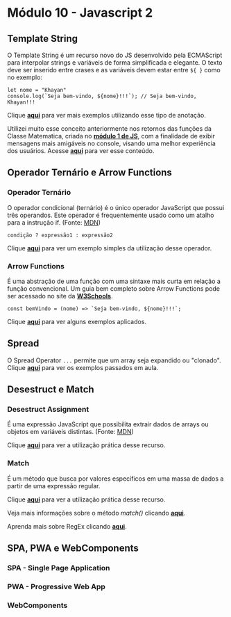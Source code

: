 # Módulo 10 - Javascript 2

## Template String

O Template String  é um recurso novo do JS desenvolvido pela ECMAScript para interpolar strings e variáveis de forma simplificada e elegante. O texto deve ser inserido entre crases e as variáveis devem estar entre `${ }` como no exemplo:

    let nome = "Khayan"
    console.log(`Seja bem-vindo, ${nome}!!!`); // Seja bem-vindo, Khayan!!!

Clique **[aqui](template-string.js)** para ver mais exemplos utilizando esse tipo de anotação.

Utilizei muito esse conceito anteriormente nos retornos das funções da Classe Matematica, criada no **[módulo 1 de JS](..\modulo-09-javascript-1)**, com a finalidade de exibir mensagens mais amigáveis no console, visando uma melhor experiência dos usuários. Acesse **[aqui](..\modulo-09-javascript-1\classe.js)** para ver esse conteúdo.


## Operador Ternário e Arrow Functions


### Operador Ternário

O operador condicional (ternário) é o único operador JavaScript que possui três operandos. Este operador é frequentemente usado como um atalho para a instrução if. (Fonte: [MDN](https://developer.mozilla.org/pt-BR/docs/Web/JavaScript/Reference/Operators/Operador_Condicional))

    condição ? expressão1 : expressão2

Clique **[aqui](ternario.js)** para ver um exemplo simples da utilização desse operador.


### Arrow Functions

É uma abstração de uma função com uma sintaxe mais curta em relação a função convencional. Um guia bem completo sobre Arrow Functions pode ser acessado no site da **[W3Schools](https://www.w3schools.com/js/js_arrow_function.asp)**.

    const bemVindo = (nome) => `Seja bem-vindo, ${nome}!!!`;

Clique **[aqui](arrow-function.js)** para ver alguns exemplos aplicados.

## Spread

O Spread Operator `...` permite que um array seja expandido ou "clonado". Clique **[aqui](spread.js)** para ver os exemplos passados em aula.

## Desestruct e Match

### Desestruct Assignment
 
É uma expressão JavaScript que possibilita extrair dados de arrays ou objetos em variáveis distintas. (Fonte: [MDN](https://developer.mozilla.org/pt-BR/docs/Web/JavaScript/Reference/Operators/Atribuicao_via_desestruturacao))

Clique **[aqui](desestruct.js)** para ver a utilização prática desse recurso.


### Match

É um método que busca por valores específicos em uma massa de dados a partir de uma expressão regular.

Clique **[aqui](match.js)** para ver a utilização prática desse recurso.

Veja mais informações sobre o método _match()_ clicando **[aqui](https://developer.mozilla.org/pt-BR/docs/Web/JavaScript/Reference/Global_Objects/String/match)**.

Aprenda mais sobre RegEx clicando **[aqui](https://www.youtube.com/watch?v=TVIZoqBjwNQ&list=PL61kTUcYddBMZySkgjHtiwasOAknTDbgs)**.



## SPA, PWA e WebComponents

### SPA - Single Page Application

### PWA - Progressive Web App

### WebComponents